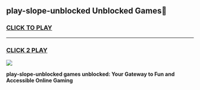 
## play-slope-unblocked Unblocked Games👋
<h3>
<a href="https://news.freeplayer.one?title=play-slope-unblocked&ref=16F">CLICK TO PLAY</a></h3>
<hr>

<h3>
<a href="https://news.freeplayer.one?title=play-slope-unblocked&ref=16F">CLICK 2 PLAY</a>
  
</h3>

<a href="https://news.freeplayer.one?title=play-slope-unblocked&ref=16F/"><img src="https://clearcache.store/games.png"></a>


**play-slope-unblocked games unblocked: Your Gateway to Fun and Accessible Online Gaming**
